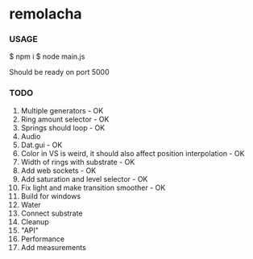 # remolacha

### USAGE

$ npm i
$ node main.js

Should be ready on port 5000

### TODO

1. Multiple generators - OK
2. Ring amount selector - OK
3. Springs should loop - OK
4. Audio
5. Dat.gui - OK
6. Color in VS is weird, it should also affect position interpolation - OK
7. Width of rings with substrate - OK
8. Add web sockets - OK
9. Add saturation and level selector - OK
10. Fix light and make transition smoother - OK
11. Build for windows
12. Water
13. Connect substrate
14. Cleanup
15. "API"
16. Performance
17. Add measurements